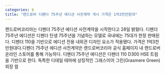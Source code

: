 ```yaml
---
categories: b
title: "랜드로버 디펜더 75주년 에디션 사전계약 개시 가격은 1억3천만원대"
---
```

랜드로버코리아는 디펜더 75주년 에디션 사전계약을 시작한다고 28일 밝혔다. 디펜더 75주년 에디션은 디펜더 탄생 75주년을 기념하는 모델로 국내에는 75대가 한정 판매된다. 디펜더 110을 기반으로 에디션 전용 내외관 디자인 요소가 적용됐다. 가격은 1억3천만원대다.디펜더 75주년 에디션 사전계약은 랜드로버코리아 공식 홈페이지 내 랜드로버 온라인 스토어를 통해 가능하다. 디펜더 75주년 에디션은 디펜더 110 D300 HSE 트림을 기반으로 한다. 독특한 디테일 테마에 상징적인 그래스미어 그린(Grasmere Green) 외장 컬